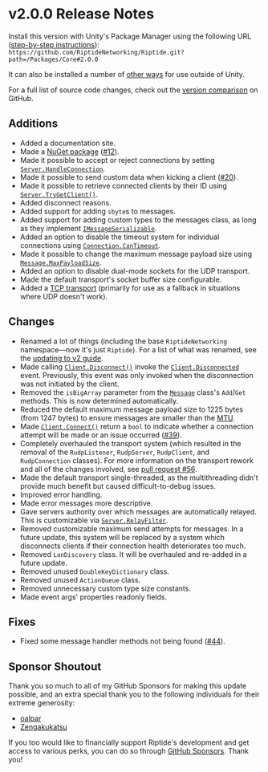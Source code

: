 # v2.0.0 Release Notes

Install this version with Unity's Package Manager using the following URL ([step-by-step instructions](~/manual/overview/installation.md#option-1-unity-package-manager)): `https://github.com/RiptideNetworking/Riptide.git?path=/Packages/Core#2.0.0`

It can also be installed a number of [other ways](~/manual/overview/installation.md#net-projects) for use outside of Unity.

For a full list of source code changes, check out the [version comparison](https://github.com/RiptideNetworking/Riptide/compare/v1.2.0...v2.0.0) on GitHub.

## Additions

- Added a documentation site.
- Made a [NuGet package](https://www.nuget.org/packages/RiptideNetworking.Riptide) ([#12](https://github.com/RiptideNetworking/Riptide/issues/12)).
- Made it possible to accept or reject connections by setting <code><a href="xref:Riptide.Server.HandleConnection">Server.HandleConnection</a></code>.
- Made it possible to send custom data when kicking a client ([#20](https://github.com/RiptideNetworking/Riptide/issues/20)).
- Made it possible to retrieve connected clients by their ID using <code><a href="xref:Riptide.Server.TryGetClient*">Server.TryGetClient()</a></code>.
- Added disconnect reasons.
- Added support for adding `sbyte`s to messages.
- Added support for adding custom types to the messages class, as long as they implement <code><a href="xref:Riptide.IMessageSerializable">IMessageSerializable</a></code>.
- Added an option to disable the timeout system for individual connections using <code><a href="xref:Riptide.Connection.CanTimeout">Connection.CanTimeout</a></code>.
- Made it possible to change the maximum message payload size using <code><a href="xref:Riptide.Message.MaxPayloadSize">Message.MaxPayloadSize</a></code>.
- Added an option to disable dual-mode sockets for the UDP transport.
- Made the default transport's socket buffer size configurable.
- Added a [TCP transport](xref:Riptide.Transports.Tcp) (primarily for use as a fallback in situations where UDP doesn't work).

## Changes

- Renamed a lot of things (including the base `RiptideNetworking` namespace—now it's just `Riptide`). For a list of what was renamed, see the [updating to v2 guide](~/manual/updates/guides/updating-to-v2.md#renames-and-replacements).
- Made calling <code><a href="xref:Riptide.Client.Disconnect*">Client.Disconnect()</a></code> invoke the <code><a href="xref:Riptide.Client.Disconnected">Client.Disconnected</a></code> event. Previously, this event was only invoked when the disconnection was not initiated by the client.
- Removed the `isBigArray` parameter from the <code><a href="xref:Riptide.Message">Message</a></code> class's `Add`/`Get` methods. This is now determined automatically.
- Reduced the default maximum message payload size to 1225 bytes (from 1247 bytes) to ensure messages are smaller than the [MTU](https://en.wikipedia.org/wiki/Maximum_transmission_unit).
- Made <code><a href="xref:Riptide.Client.Connect*">Client.Connect()</a></code> return a `bool` to indicate whether a connection attempt will be made or an issue occurred ([#39](https://github.com/RiptideNetworking/Riptide/issues/39)).
- Completely overhauled the transport system (which resulted in the removal of the `RudpListener`, `RudpServer`, `RudpClient`, and `RudpConnection` classes). For more information on the transport rework and all of the changes involved, see [pull request #56](https://github.com/RiptideNetworking/Riptide/pull/56).
- Made the default transport single-threaded, as the multithreading didn't provide much benefit but caused difficult-to-debug issues.
- Improved error handling.
- Made error messages more descriptive.
- Gave servers authority over which messages are automatically relayed. This is customizable via <code><a href="xref:Riptide.Server.RelayFilter">Server.RelayFilter</a></code>.
- Removed customizable maximum send attempts for messages. In a future update, this system will be replaced by a system which disconnects clients if their connection health deteriorates too much.
- Removed `LanDiscovery` class. It will be overhauled and re-added in a future update.
- Removed unused `DoubleKeyDictionary` class.
- Removed unused `ActionQueue` class.
- Removed unnecessary custom type size constants.
- Made event args' properties readonly fields.

## Fixes

- Fixed some message handler methods not being found ([#44](https://github.com/RiptideNetworking/Riptide/issues/44)).

## Sponsor Shoutout

Thank you so much to all of my GitHub Sponsors for making this update possible, and an extra special thank you to the following individuals for their extreme generosity:

- [oalpar](https://github.com/oalpar)
- [Zengakukatsu](https://github.com/Zengakukatsu)

If you too would like to financially support Riptide's development and get access to various perks, you can do so through [GitHub Sponsors](https://github.com/sponsors/tom-weiland). Thank you!
